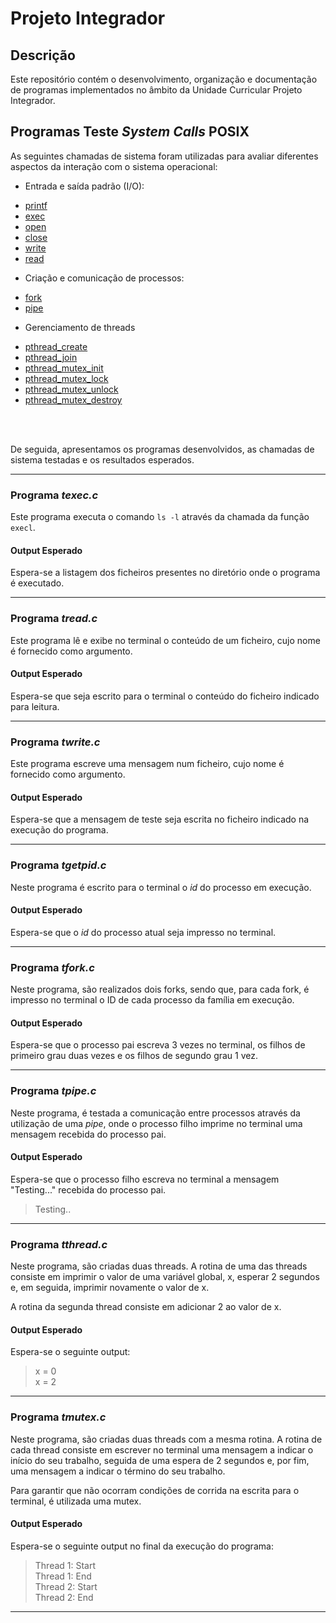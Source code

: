 # Projeto Integrador

## Descrição

Este repositório contém o desenvolvimento, organização e documentação de programas implementados no âmbito da Unidade Curricular Projeto Integrador.
  

## Programas Teste *System Calls* POSIX


As seguintes chamadas de sistema foram utilizadas para avaliar diferentes aspectos da interação com o sistema operacional:

- Entrada e saída padrão (I/O):

* [printf](https://pubs.opengroup.org/onlinepubs/9699919799/utilities/printf.html)
* [exec](https://pubs.opengroup.org/onlinepubs/007904875/functions/exec.html)
* [open](https://pubs.opengroup.org/onlinepubs/007904875/functions/open.html)
* [close](https://pubs.opengroup.org/onlinepubs/009604499/functions/close.html)
* [write](https://pubs.opengroup.org/onlinepubs/009695099/functions/write.html)
* [read](https://pubs.opengroup.org/onlinepubs/009604599/functions/read.html)

- Criação e comunicação de processos:
 
* [fork](https://pubs.opengroup.org/onlinepubs/009696799/functions/fork.html) 
* [pipe](https://pubs.opengroup.org/onlinepubs/009604599/functions/pipe.html)

- Gerenciamento de threads

* [pthread_create](https://pubs.opengroup.org/onlinepubs/7908799/xsh/pthread_create.html)
* [pthread_join](https://pubs.opengroup.org/onlinepubs/7908799/xsh/pthread_join.html)
* [pthread_mutex_init](https://pubs.opengroup.org/onlinepubs/7908799/xsh/pthread_mutex_init.html)
* [pthread_mutex_lock](https://pubs.opengroup.org/onlinepubs/7908799/xsh/pthread_mutex_lock.html)
* [pthread_mutex_unlock](https://pubs.opengroup.org/onlinepubs/7908799/xsh/pthread_mutex_unlock.html)
* [pthread_mutex_destroy](https://pubs.opengroup.org/onlinepubs/7908799/xsh/pthread_mutex_destroy.html)

</br>
</br>

De seguida, apresentamos os programas desenvolvidos, as chamadas de sistema testadas e os resultados esperados.

---
### Programa *texec.c*

Este programa executa o comando `ls -l` através da chamada da função `execl`.


#### Output Esperado

Espera-se a listagem dos ficheiros presentes no diretório onde o programa é executado.

---
### Programa *tread.c*

Este programa lê e exibe no terminal o conteúdo de um ficheiro, cujo nome é fornecido como argumento.


#### Output Esperado

Espera-se que seja escrito para o terminal o conteúdo do ficheiro indicado para leitura.

---
### Programa *twrite.c*
 
Este programa escreve uma mensagem num ficheiro, cujo nome é fornecido como argumento.

#### Output Esperado

Espera-se que a mensagem de teste seja escrita no ficheiro indicado na execução do programa.

---
### Programa *tgetpid.c*

Neste programa é escrito para o terminal o *id* do processo em execução. 

#### Output Esperado

Espera-se que o *id* do processo atual seja impresso no terminal.

---
### Programa *tfork.c*

Neste programa, são realizados dois forks, sendo que, para cada fork, é impresso no terminal o ID de cada processo da família em execução.

#### Output Esperado

Espera-se que o processo pai escreva 3 vezes no terminal, os filhos de primeiro grau duas vezes e os filhos de segundo grau 1 vez.

---
### Programa *tpipe.c*

Neste programa, é testada a comunicação entre processos através da utilização de uma *pipe*, onde o processo filho imprime no terminal uma mensagem recebida do processo pai.

#### Output Esperado

Espera-se que o processo filho escreva no terminal a mensagem "Testing..." recebida do processo pai. 

> Testing..

---
### Programa *tthread.c*

Neste programa, são criadas duas threads. A rotina de uma das threads consiste em imprimir o valor de uma variável global, x, esperar 2 segundos e, em seguida, imprimir novamente o valor de x.

A rotina da segunda thread consiste em adicionar 2 ao valor de x.

#### Output Esperado

Espera-se o seguinte output:
> x = 0 </br>
> x = 2

---

### Programa *tmutex.c*

Neste programa, são criadas duas threads com a mesma rotina. A rotina de cada thread consiste em escrever no terminal uma mensagem a indicar o início do seu trabalho, seguida de uma espera de 2 segundos e, por fim, uma mensagem a indicar o término do seu trabalho.

Para garantir que não ocorram condições de corrida na escrita para o terminal, é utilizada uma mutex.

#### Output Esperado

Espera-se o seguinte output no final da execução do programa:

> Thread 1: Start </br>
> Thread 1: End </br>
> Thread 2: Start </br>
> Thread 2: End

---
